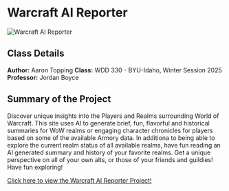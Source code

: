 # Warcraft AI Reporter

![Warcraft AI Reporter](https://i.imgur.com/hp9StIT.jpeg)

## Class Details

**Author:** Aaron Topping
**Class:** WDD 330 - BYU-Idaho, Winter Session 2025
**Professor:** Jordan Boyce

## Summary of the Project

Discover unique insights into the Players and Realms surrounding World of Warcraft. This site uses AI to generate brief, fun, flavorful and historical summaries for WoW realms or engaging character chronicles for players based on some of the available Armory data. In additiona to being able to explore the current realm status of all available realms, have fun reading an AI generated summary and history of your favorite realms. Get a unique perspective on all of your own alts, or those of your friends and guildies! Have fun exploring!

[Click here to view the Warcraft AI Reporter Project!](https://warcraft-ai-report.netlify.app/)